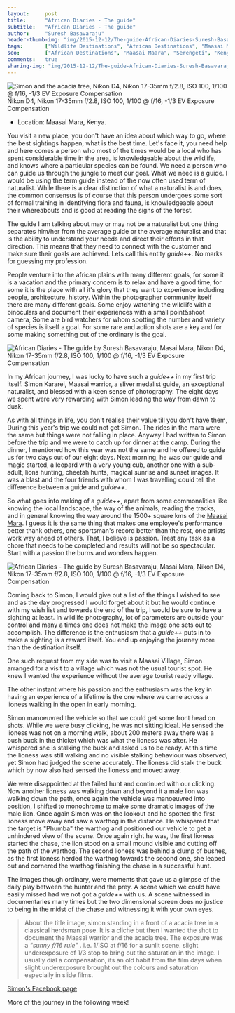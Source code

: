 ```yaml
---
layout:     post
title:      "African Diaries - The guide"
subtitle:   "African Diaries - The guide"
author:     "Suresh Basavaraju"
header-thumb-img: "img/2015-12-12/The-guide-African-Diaries-Suresh-Basavaraju-thumb.jpg"
tags:       ["Wildlife Destinations", "African Destinations", "Maasai Maara", "Tips and Tricks", "Landscape Destinations"]
seo: 		["African Destinations", "Maasai Maara", "Serengeti", "Kenya"]
comments:   true
sharing-img: "img/2015-12-12/The-guide-African-Diaries-Suresh-Basavaraju.jpg"
---
```

<img src="{{ site.baseurl }}/img/2015-12-12/The-guide-African-Diaries-Suresh-Basavaraju.jpg"  alt="Simon and the acacia tree, Nikon D4, Nikon 17-35mm f/2.8, ISO 100, 1/100 @ f/16, -1/3 EV Exposure Compensation">

<div class="lense-spec">Nikon D4, Nikon 17-35mm f/2.8, ISO 100, 1/100 @ f/16, -1/3 EV Exposure Compensation</div>

<p>
	<ul>
		<li>Location: Maasai Mara, Kenya.</li>
	</ul>
</p>

<p>You visit a new place, you don't have an idea about which way to go, where the best sightings
happen, what is the best time. Let's face it, you need help and here comes a person who most
of the times would be a local who has spent considerable time in the area, is knowledgeable
about the wildlife, and knows where a particular species can be found. We need a person
who can guide us through the jungle to meet our goal. What we need is a guide. I would be
using the term guide instead of the now often used term of naturalist. While there is a clear
distinction of what a naturalist is and does, the common consensus is of course that this
person undergoes some sort of formal training in identifying flora and fauna, is
knowledgeable about their whereabouts and is good at reading the signs of the forest.</p>

<p>The guide I am talking about may or may not be a naturalist but one thing separates him/her
from the average guide or the average naturalist and that is the ability to understand your
needs and direct their efforts in that direction. This means that they need to connect with
the customer and make sure their goals are achieved. Lets call this entity <em>guide++</em>. No marks
for guessing my profession.</p>

<p>People venture into the african plains with many different goals, for some it is a vacation and
the primary concern is to relax and have a good time, for some it is the place with all it's
glory that they want to experience including people, architecture, history. Within the
photographer community itself there are many different goals. Some enjoy watching the
wildlife with a binoculars and document their experiences with a small point&shoot camera,
Some are bird watchers for whom spotting the number and variety of species is itself a goal.
For some rare and action shots are a key and for some making something out of the ordinary
is the goal.</p>

<img src="{{ site.baseurl }}/img/2015-12-12/The-guide-AfricanDiaries-2.jpg"  alt="African Diaries - The guide by Suresh Basavaraju, Masai Mara, Nikon D4, Nikon 17-35mm f/2.8, ISO 100, 1/100 @ f/16, -1/3 EV Exposure Compensation">

<p>In my African journey, I was lucky to have such a <em>guide++</em> in my first trip itself. Simon
Kararei, Maasai warrior, a sliver medalist guide, an exceptional naturalist, and blessed with a
keen sense of photography. The eight days we spent were very rewarding with Simon leading
the way from dawn to dusk.</p>

<p>As with all things in life, you don't realise their value till you don't have them, During this
year's trip we could not get Simon. The rides in the mara were the same but things were not
falling in place. Anyway I had written to Simon before the trip and we were to catch up for
dinner at the camp. During the dinner, I mentioned how this year was not the same and he
offered to guide us for two days out of our eight days. Next morning, he was our guide and
magic started, a leopard with a very young cub, another one with a sub-adult, lions hunting,
cheetah hunts, magical sunrise and sunset images. It was a blast and the four friends with
whom I was travelling could tell the difference between a guide and <em>guide++</em>.</p>

<p>So what goes into making of a <em>guide++</em>, apart from some commonalities like knowing the
local landscape, the way of the animals, reading the tracks, and in general knowing the way
around the 1500+ square kms of the <a href="http://www.wilderhood.com/destination/Masai%20Mara" target="_blank">Maasai Mara</a>. I guess it is the same thing that makes one employee's performance better thank others, one sportsman's record better than the rest, one artists work way ahead of others. That, I believe is passion. Treat any task as a chore that needs to be completed and results will not be so spectacular. Start with a passion the burns and wonders happen.</p>

<img src="{{ site.baseurl }}/img/2015-12-12/The-guide-AfricanDiaries-1.jpg"  alt="African Diaries - The guide by Suresh Basavaraju, Masai Mara, Nikon D4, Nikon 17-35mm f/2.8, ISO 100, 1/100 @ f/16, -1/3 EV Exposure Compensation">

<p>Coming back to Simon, I would give out a list of the things I wished to see and as the day
progressed I would forget about it but he would continue with my wish list and towards the
end of the trip, I would be sure to have a sighting at least. In wildlife photography, lot of
parameters are outside your control and many a times one does not make the image one sets
out to accomplish. The difference is the enthusiasm that a <em>guide++</em> puts in to make a sighting
is a reward itself. You end up enjoying the journey more than the destination itself.</p>

<p>One such request from my side was to visit a Maasai Village, Simon arranged for a visit to a
village which was not the usual tourist spot. He knew I wanted the experience without the
average tourist ready village.</p>

<p>The other instant where his passion and the enthusiasm was the key in having an experience
of a lifetime is the one where we came across a lioness walking in the open in early morning.</p>

<p>Simon manoeuvred the vehicle so that we could get some front head on shots. While we
were busy clicking, he was not sitting ideal. He sensed the lioness was not on a morning walk,
about 200 meters away there was a bush buck in the thicket which was what the lioness was
after. He whispered she is stalking the buck and asked us to be ready. At this time the lioness
was still walking and no visible stalking behaviour was observed, yet Simon had judged the
scene accurately. The lioness did stalk the buck which by now also had sensed the lioness and
moved away.</p>

<p>We were disappointed at the failed hunt and continued with our clicking. Now another
lioness was walking down and beyond it a male lion was walking down the path, once again
the vehicle was manoeuvred into position, I shifted to monochrome to make some dramatic
images of the male lion. Once again Simon was on the lookout and he spotted the first
lioness move away and saw a warthog in the distance. He whispered that the target is
"Phumba" the warthog and positioned our vehicle to get a unhindered view of the scene.
Once again right he was, the first lioness started the chase, the lion stood on a small mound visible and cutting off the path of the warthog. The second lioness was behind a clump of
bushes, as the first lioness herded the warthog towards the second one, she leaped out and
cornered the warthog finishing the chase in a successful hunt.</p>

<p>The images though ordinary, were moments that gave us a glimpse of the daily play between
the hunter and the prey. A scene which we could have easily missed had we not got a <em>guide++</em>
with us. A scene witnessed in documentaries many times but the two dimensional screen
does no justice to being in the midst of the chase and witnessing it with your own eyes.</p>

<blockquote>About the title image, simon standing in a front of a acacia tree in a classical herdsman pose.
It is a cliche but then I wanted the shot to document the Maasai warrior and the acacia tree.
The exposure was a <em>"sunny f/16 rule"</em> . i.e. 1/ISO at f/16 for a sunlit scene. slight underexposure
of 1/3 stop to bring out the saturation in the image. I usually dial a compensation, its an old
habit from the film days when slight underexposure brought out the colours and saturation
especially in slide films.</blockquote>

<a href="https://www.facebook.com/simon.kararei" target="_blank">Simon's Facebook page</a>

<p>More of the journey in the following week!</p>